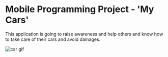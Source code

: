 # Mobile Programming Project - 'My Cars'

This application is going to raise awareness and help others and know how to take care of their cars and avoid damages.

![car gif]("car.gif")
